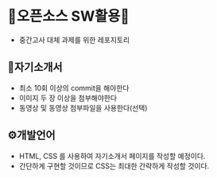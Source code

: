 # 📌오픈소스 SW활용📌
- 중간고사 대체 과제를 위한 레포지토리

## 📃자기소개서
- 최소 10회 이상의 commit을 해야한다
- 이미지 두 장 이상을 첨부해야한다
- 동영상 및 동영상 첨부파일을 사용한다(선택)

## ⚙️개발언어
- HTML, CSS 를 사용하여 자기소개서 페이지를 작성할 예정이다.
- 간단하게 구현할 것이므로 CSS는 최대한 간략하게 작성할 것이다.

